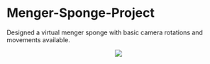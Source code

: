 # Menger-Sponge-Project
Designed a virtual menger sponge with basic camera rotations and movements available.

<p align="center">
  <img src="https://user-images.githubusercontent.com/60107217/157747113-bf2b7ea9-f2e3-4d1f-bcc1-982204eff8f6.gif" />
</p>

